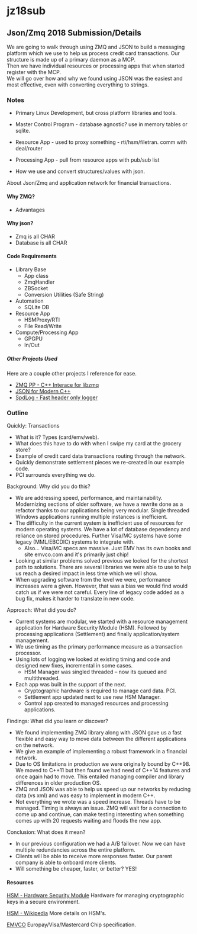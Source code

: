 # jz18sub
## Json/Zmq 2018 Submission/Details ##

We are going to walk through using ZMQ and JSON to build a messaging platform which we use to help us process credit card transactions.
Our structure is made up of a primary daemon as a MCP.  
Then we have individual resources or processing apps that when started register with the MCP.  
We will go over how and why we found using JSON was the easiest and most effective, even with converting everything to strings.


### Notes ###
- Primary Linux Development, but cross platform libraries and tools.

- Master Control Program - database agnostic?  use in  memory tables or sqlite.
- Resource App - used to proxy something - rti/hsm/filetran.  comm with deal/router
- Processing App - pull from resource apps with pub/sub list
- How we use and convert structures/values with json.

About Json/Zmq and application network for financial transactions.

#### Why ZMQ?  ####
- Advantages

#### Why json? ####
- Zmq is all CHAR
- Database is all CHAR

#### Code Requirements ####
- Library Base
  - App class
  - ZmqHandler
  - ZBSocket
  - Conversion Utilities (Safe String)
- Automation 
  - SQLite DB
- Resource App
  - HSMProxy/RTI
  - File Read/Write
- Compute/Processing App
  - GPGPU
  - In/Out


##### Other Projects Used ######
Here are a couple other projects I reference for ease.

- [ZMQ PP - C++ Interace for libzmq](https://github.com/zeromq/zmqpp)
- [JSON for Modern C++](https://github.com/nlohmann/json)
- [SpdLog - Fast header only logger](https://github.com/gabime/spdlog)


### Outline ###

Quickly: Transactions  
- What is it? Types (card/emv/web).  
- What does this have to do with when I swipe my card at the grocery store? 
- Example of credit card data transactions routing through the network. 
- Quickly demonstrate settlement pieces we re-created in our example code. 
- PCI surrounds everything we do. 

Background: Why did you do this?
- We are addressing speed, performance, and maintainability.   Modernizing sections of older software, we have a rewrite done as a refactor thanks to our applications being very modular.  Single threaded Windows applications running multiple instances is inefficient.   
- The difficulty in the current system is inefficient use of resources for modern operating systems. We have a lot of database dependency and reliance on stored procedures. Further Visa/MC systems have some legacy (MML/EBCDIC) systems to integrate with. 
  - Also... Visa/MC specs are massive.  Just EMV has its own books and site emvco.com and it's primarily just chip! 
- Looking at similar problems solved previous we looked for the shortest path to solutions. There are several libraries we were able to use to help us reach a desired impact in less time which we will show. 
- When upgrading software from the level we were, performance increases were a given.  However, that was a bias we would find would catch us if we were not careful.  Every line of legacy code added as a bug fix, makes it harder to translate in new code. 

Approach: What did you do? 
- Current systems are modular, we started with a resource management application for Hardware Security Module (HSM).  Followed by processing applications (Settlement) and finally application/system management. 
- We use timing as the primary performance measure as a transaction processor. 
- Using lots of logging we looked at existing timing and code and designed new fixes, incremental in some cases. 
  - HSM Manager was singled threaded – now its queued and multithreaded. 
- Each app was built in the support of the next. 
  - Cryptographic hardware is required to manage card data. PCI. 
  - Settlement app updated next to use new HSM Manager. 
  - Control app created to managed resources and processing applications. 

Findings: What did you learn or discover? 
- We found implementing ZMQ library along with JSON gave us a fast flexible and easy way to move data between the different applications on the network. 
- We give an example of implementing a robust framework in a financial network. 
- Due to OS limitations in production we were originally bound by C++98.  We moved to C++11 but then found we had need of C++14 features and once again had to move.  This entailed managing compiler and library differences in older production OS. 
- ZMQ and JSON was able to help us speed up our networks by reducing data (vs xml) and was easy to implement in modern C++. 
- Not everything we wrote was a speed increase. Threads have to be managed. Timing is always an issue. ZMQ will wait for a connection to come up and continue, can make testing interesting when something comes up with 20 requests waiting and floods the new app. 

Conclusion: What does it mean? 
- In our previous configuration we had a A/B failover. Now we can have multiple redundancies across the entire platform. 
- Clients will be able to receive more responses faster. Our parent company is able to onboard more clients. 
- Will something be cheaper, faster, or better? YES! 



#### Resources ####
[HSM - Hardware Security Module](https://safenet.gemalto.com/data-encryption/hardware-security-modules-hsms)
Hardware for managing cryptographic keys in a secure environment.

[HSM - Wikipedia](https://en.wikipedia.org/wiki/Hardware_security_module)
More details on HSM's.

[EMVCO](http://www.emvco.com)
Europay/Visa/Mastercard Chip specification.

